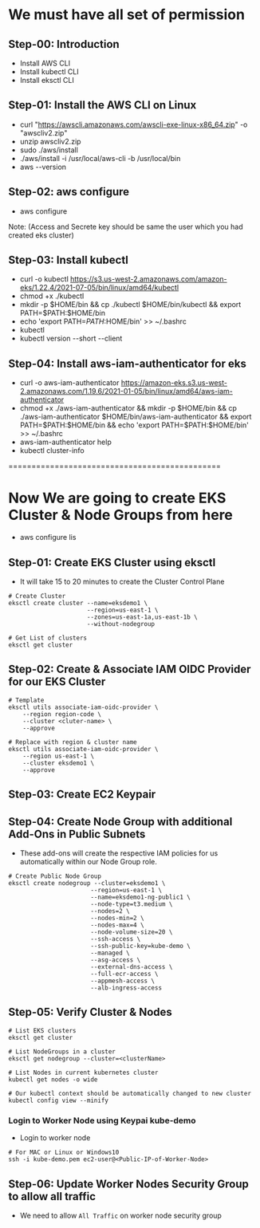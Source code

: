 # We must have all set of permission

## Step-00: Introduction
- Install AWS CLI
- Install kubectl CLI
- Install eksctl CLI

## Step-01: Install the AWS CLI on Linux

- curl "https://awscli.amazonaws.com/awscli-exe-linux-x86_64.zip" -o "awscliv2.zip"
- unzip awscliv2.zip
- sudo ./aws/install
- ./aws/install -i /usr/local/aws-cli -b /usr/local/bin
- aws --version

## Step-02: aws configure
- aws configure

Note: (Access and Secrete key should be same the user which you had created eks cluster) 

## Step-03: Install kubectl

- curl -o kubectl https://s3.us-west-2.amazonaws.com/amazon-eks/1.22.4/2021-07-05/bin/linux/amd64/kubectl
- chmod +x ./kubectl
- mkdir -p $HOME/bin && cp ./kubectl $HOME/bin/kubectl && export PATH=$PATH:$HOME/bin
- echo 'export PATH=$PATH:$HOME/bin' >> ~/.bashrc
- kubectl
- kubectl version --short --client

## Step-04: Install aws-iam-authenticator for eks
- curl -o aws-iam-authenticator https://amazon-eks.s3.us-west-2.amazonaws.com/1.19.6/2021-01-05/bin/linux/amd64/aws-iam-authenticator
- chmod +x ./aws-iam-authenticator &&  mkdir -p $HOME/bin && cp ./aws-iam-authenticator $HOME/bin/aws-iam-authenticator && export PATH=$PATH:$HOME/bin && echo 'export PATH=$PATH:$HOME/bin' >> ~/.bashrc
- aws-iam-authenticator help
- kubectl cluster-info

==============================================

# Now We are going to create EKS Cluster & Node Groups from here
- aws configure lis

## Step-01: Create EKS Cluster using eksctl
- It will take 15 to 20 minutes to create the Cluster Control Plane 
```
# Create Cluster
eksctl create cluster --name=eksdemo1 \
                      --region=us-east-1 \
                      --zones=us-east-1a,us-east-1b \
                      --without-nodegroup 

# Get List of clusters
eksctl get cluster                  
```

## Step-02: Create & Associate IAM OIDC Provider for our EKS Cluster

```                   
# Template
eksctl utils associate-iam-oidc-provider \
    --region region-code \
    --cluster <cluter-name> \
    --approve

# Replace with region & cluster name
eksctl utils associate-iam-oidc-provider \
    --region us-east-1 \
    --cluster eksdemo1 \
    --approve
```


## Step-03: Create EC2 Keypair

## Step-04: Create Node Group with additional Add-Ons in Public Subnets
- These add-ons will create the respective IAM policies for us automatically within our Node Group role.
 ```
# Create Public Node Group   
eksctl create nodegroup --cluster=eksdemo1 \
                        --region=us-east-1 \
                        --name=eksdemo1-ng-public1 \
                        --node-type=t3.medium \
                        --nodes=2 \
                        --nodes-min=2 \
                        --nodes-max=4 \
                        --node-volume-size=20 \
                        --ssh-access \
                        --ssh-public-key=kube-demo \
                        --managed \
                        --asg-access \
                        --external-dns-access \
                        --full-ecr-access \
                        --appmesh-access \
                        --alb-ingress-access 
```

## Step-05: Verify Cluster & Nodes

```
# List EKS clusters
eksctl get cluster

# List NodeGroups in a cluster
eksctl get nodegroup --cluster=<clusterName>

# List Nodes in current kubernetes cluster
kubectl get nodes -o wide

# Our kubectl context should be automatically changed to new cluster
kubectl config view --minify
```

### Login to Worker Node using Keypai kube-demo
- Login to worker node
```
# For MAC or Linux or Windows10
ssh -i kube-demo.pem ec2-user@<Public-IP-of-Worker-Node>

```

## Step-06: Update Worker Nodes Security Group to allow all traffic
- We need to allow `All Traffic` on worker node security group
